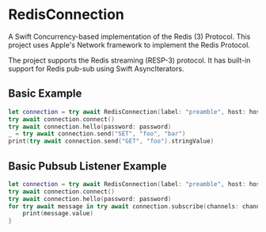 # RedisConnection

A Swift Concurrency-based implementation of the Redis (3) Protocol. This project uses Apple's Network framework to implement the Redis Protocol.

The project supports the Redis streaming (RESP-3) protocol. It has built-in support for Redis pub-sub using Swift AsyncIterators.

## Basic Example

```swift
let connection = try await RedisConnection(label: "preamble", host: host)
try await connection.connect()
try await connection.hello(password: password)
_ = try await connection.send("SET", "foo", "bar")
print(try await connection.send("GET", "foo").stringValue)
```

## Basic Pubsub Listener Example

```swift
let connection = try await RedisConnection(label: "preamble", host: host)
try await connection.connect()
try await connection.hello(password: password)
for try await message in try await connection.subscribe(channels: channel) {
    print(message.value)
}
```
